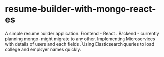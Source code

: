 # resume-builder-with-mongo-react-es
A simple resume builder application. Frontend - React . Backend - currently planning mongo- might migrate to any other. Implementing Microservices with details of users and each fields . Using Elasticsearch queries to load college and employer names quickly.
